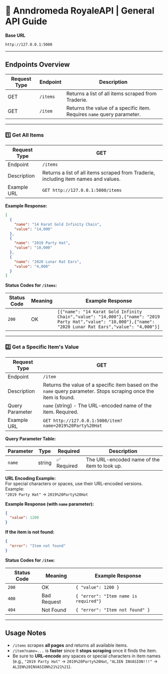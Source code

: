 # 🚀 Anndromeda RoyaleAPI | General API Guide  

**Base URL**  
```
http://127.0.0.1:5000
```

---

## **Endpoints Overview**

| Request Type | Endpoint         | Description                                                  |
|--------------|------------------|--------------------------------------------------------------|
| GET          | `/items`         | Returns a list of all items scraped from Traderie.            |
| GET          | `/item`          | Returns the value of a specific item. Requires `name` query parameter. |

---

### **1️⃣ Get All Items**  

| Request Type | GET              |
|--------------|------------------|
| Endpoint     | `/items`         |
| Description  | Returns a list of all items scraped from Traderie, including item names and values. |
| Example URL  | `GET http://127.0.0.1:5000/items` |

**Example Response:**  
```json
[
  {
    "name": "14 Karat Gold Infinity Chain",
    "value": "14,000"
  },
  {
    "name": "2019 Party Hat",
    "value": "10,000"
  },
  {
    "name": "2020 Lunar Rat Ears",
    "value": "4,000"
  }
]
```

**Status Codes for `/items`:**

| Status Code | Meaning  | Example Response                     |
|-------------|----------|---------------------------------------|
| `200`       | OK       | `[{"name": "14 Karat Gold Infinity Chain","value": "14,000"},{"name": "2019 Party Hat","value": "10,000"},{"name": "2020 Lunar Rat Ears","value": "4,000"}]`                   |

---

### **2️⃣ Get a Specific Item's Value**  

| Request Type | GET              |
|--------------|------------------|
| Endpoint     | `/item`          |
| Description  | Returns the value of a specific item based on the `name` query parameter. Stops scraping once the item is found. |
| Query Parameter | `name` (string) - The URL-encoded name of the item. Required. |
| Example URL  | `GET http://127.0.0.1:5000/item?name=2019%20Party%20Hat` |

**Query Parameter Table:**

| Parameter | Type   | Required | Description                                            |
|-----------|--------|----------|--------------------------------------------------------|
| `name`    | string | ✅ Required | The URL-encoded name of the item to look up. |

**URL Encoding Example:**  
For special characters or spaces, use their URL-encoded versions.  
Example:  
`"2019 Party Hat"` → `2019%20Party%20Hat`

**Example Response (with `name` parameter):**  
```json
{
  "value": 1200
}
```

**If the item is not found:**  
```json
{
  "error": "Item not found"
}
```

**Status Codes for `/item`:**

| Status Code | Meaning  | Example Response                     |
|-------------|----------|---------------------------------------|
| `200`       | OK       | `{ "value": 1200 }`                   |
| `400`       | Bad Request | `{ "error": "Item name is required"}` |
| `404`       | Not Found | `{ "error": "Item not found" }`       |

---

## **Usage Notes**  

- `/items` scrapes **all pages** and returns all available items.
- `/item?name=...` is **faster** since it **stops scraping** once it finds the item.
- Be sure to **URL-encode** any spaces or special characters in item names (e.g., `"2019 Party Hat"` → `2019%20Party%20Hat`, `"ALIEN INVASION!!!"` → `ALIEN%20INVASION%21%21%21`).
